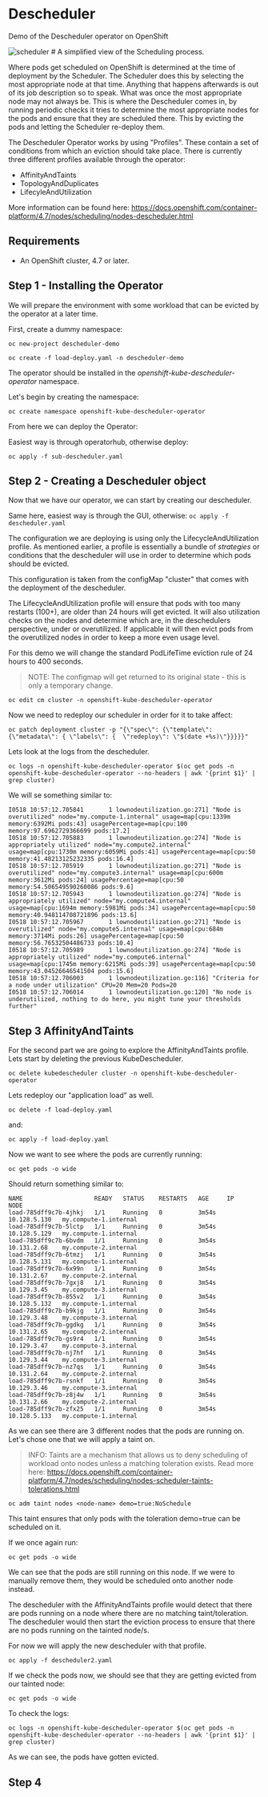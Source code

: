 Descheduler
=========
Demo of the Descheduler operator on OpenShift

<img src="images/scheduler.png" alt="scheduler"/>
# A simplified view of the Scheduling process.


Where pods get scheduled on OpenShift is determined at the time of deployment by the Scheduler. The Scheduler does this by selecting the most appropriate node at that time. Anything that happens afterwards is out of its job description so to speak. What was once the most appropriate node may not always be. This is where the Descheduler comes in, by running periodic checks it tries to determine the most appropriate nodes for the pods and ensure that they are scheduled there. This by evicting the pods and letting the Scheduler re-deploy them.
 
The Descheduler Operator works by using "Profiles". These contain a set of conditions from which an eviction should take place. There is currently three different profiles available through the operator:

* AffinityAndTaints
* TopologyAndDuplicates
* LifecyleAndUtilization

More information can be found here: https://docs.openshift.com/container-platform/4.7/nodes/scheduling/nodes-descheduler.html

Requirements
------------
* An OpenShift cluster, 4.7 or later.

Step 1 - Installing the Operator
------------
We will prepare the environment with some workload that can be evicted by the operator at a later time.

First, create a dummy namespace:

`oc new-project descheduler-demo`

`oc create -f load-deploy.yaml -n descheduler-demo`

The operator should be installed in the *openshift-kube-descheduler-operator* namespace.

Let's begin by creating the namespace:

`oc create namespace openshift-kube-descheduler-operator`

From here we can deploy the Operator:

Easiest way is through operatorhub, otherwise deploy:

`oc apply -f sub-descheduler.yaml`

Step 2 - Creating a Descheduler object
------------
Now that we have our operator, we can start by creating our descheduler.

Same here, easiest way is through the GUI, otherwise:
`oc apply -f descheduler.yaml`

The configuration we are deploying is using only the LifecycleAndUtilization profile. As mentioned earlier, a profile is essentially a bundle of *strategies* or conditions that the descheduler will use in order to determine which pods should be evicted.

This configuration is taken from the configMap "cluster" that comes with the deployment of the descheduler.

The LifecycleAndUtilization profile will ensure that pods with too many restarts (100+), are older than 24 hours will get evicted. It will also utilization checks on the nodes and determine which are, in the deschedulers perspective, under or overutilized. If applicable it will then evict pods from the overutilized nodes in order to keep a more even usage level.
 
For this demo we will change the standard PodLifeTime eviction rule of 24 hours to 400 seconds.
> NOTE: The configmap will get returned to its original state - this is only a temporary change.

`oc edit cm cluster -n openshift-kube-descheduler-operator`

Now we need to redeploy our scheduler in order for it to take affect:

`oc patch deployment cluster -p "{\"spec\": {\"template\": {\"metadata\": { \"labels\": {  \"redeploy\": \"$(date +%s)\"}}}}}"`

Lets look at the logs from the descheduler.

`oc logs -n openshift-kube-descheduler-operator $(oc get pods -n openshift-kube-descheduler-operator --no-headers | awk '{print $1}' | grep cluster)`

We will se something similar to:

```
I0518 10:57:12.705841       1 lownodeutilization.go:271] "Node is overutilized" node="my.compute-1.internal" usage=map[cpu:1339m memory:6392Mi pods:43] usagePercentage=map[cpu:100 memory:97.6962729366699 pods:17.2]
I0518 10:57:12.705883       1 lownodeutilization.go:274] "Node is appropriately utilized" node="my.compute2.internal" usage=map[cpu:1730m memory:6059Mi pods:41] usagePercentage=map[cpu:50 memory:41.48213125232335 pods:16.4]
I0518 10:57:12.705919       1 lownodeutilization.go:271] "Node is overutilized" node="my.compute3.internal" usage=map[cpu:600m memory:3612Mi pods:24] usagePercentage=map[cpu:50 memory:54.506549590260086 pods:9.6]
I0518 10:57:12.705943       1 lownodeutilization.go:274] "Node is appropriately utilized" node="my.compute4.internal" usage=map[cpu:1694m memory:5981Mi pods:34] usagePercentage=map[cpu:50 memory:40.948114708721896 pods:13.6]
I0518 10:57:12.705967       1 lownodeutilization.go:271] "Node is overutilized" node="my.compute5.internal" usage=map[cpu:684m memory:3714Mi pods:26] usagePercentage=map[cpu:50 memory:56.76532504486733 pods:10.4]
I0518 10:57:12.705989       1 lownodeutilization.go:274] "Node is appropriately utilized" node="my.compute6.internal" usage=map[cpu:1745m memory:6215Mi pods:39] usagePercentage=map[cpu:50 memory:43.04526646541504 pods:15.6]
I0518 10:57:12.706003       1 lownodeutilization.go:116] "Criteria for a node under utilization" CPU=20 Mem=20 Pods=20
I0518 10:57:12.706014       1 lownodeutilization.go:120] "No node is underutilized, nothing to do here, you might tune your thresholds further"
```

Step 3 AffinityAndTaints
------------
For the second part we are going to explore the AffinityAndTaints profile.
Lets start by deleting the previous KubeDescheduler.

`oc delete kubedescheduler cluster -n openshift-kube-descheduler-operator`

Lets redeploy our "application load" as well.

`oc delete -f load-deploy.yaml`

and:

`oc apply -f load-deploy.yaml`

Now we want to see where the pods are currently running:

`oc get pods -o wide`

Should return something similar to:

```
NAME                    READY   STATUS    RESTARTS   AGE     IP             NODE                 
load-785dff9c7b-4jhkj   1/1     Running   0          3m54s   10.128.5.130   my.compute-1.internal
load-785dff9c7b-5lctp   1/1     Running   0          3m54s   10.128.5.129   my.compute-1.internal
load-785dff9c7b-6bvdm   1/1     Running   0          3m54s   10.131.2.68    my.compute-2.internal
load-785dff9c7b-6tmzj   1/1     Running   0          3m54s   10.128.5.131   my.compute-1.internal
load-785dff9c7b-6x99n   1/1     Running   0          3m54s   10.131.2.67    my.compute-2.internal
load-785dff9c7b-7gxj8   1/1     Running   0          3m54s   10.129.3.45    my.compute-3.internal
load-785dff9c7b-855v2   1/1     Running   0          3m54s   10.128.5.132   my.compute-1.internal
load-785dff9c7b-b9kjg   1/1     Running   0          3m54s   10.129.3.48    my.compute-3.internal
load-785dff9c7b-ggdkg   1/1     Running   0          3m54s   10.131.2.65    my.compute-2.internal
load-785dff9c7b-gs9r4   1/1     Running   0          3m54s   10.129.3.47    my.compute-3.internal
load-785dff9c7b-nj7hf   1/1     Running   0          3m54s   10.129.3.44    my.compute-3.internal
load-785dff9c7b-nz7qs   1/1     Running   0          3m54s   10.131.2.64    my.compute-2.internal
load-785dff9c7b-rsnkf   1/1     Running   0          3m54s   10.129.3.46    my.compute-3.internal
load-785dff9c7b-z8j4w   1/1     Running   0          3m54s   10.131.2.66    my.compute-2.internal
load-785dff9c7b-zfx25   1/1     Running   0          3m54s   10.128.5.133   my.compute-1.internal
```

As we can see there are 3 different nodes that the pods are running on. Let's chose one that we will apply a taint on.
> INFO: Taints are a mechanism that allows us to deny scheduling of workload onto nodes unless a matching toleration exists.
> Read more here: https://docs.openshift.com/container-platform/4.7/nodes/scheduling/nodes-scheduler-taints-tolerations.html

`oc adm taint nodes <node-name> demo=true:NoSchedule`

This taint ensures that only pods with the toleration demo=true can be scheduled on it.

If we once again run:

`oc get pods -o wide`

We can see that the pods are still running on this node. If we were to manually remove them, they would be scheduled onto another node instead.

The descheduler with the AffinityAndTaints profile would detect that there are pods running on a node where there are no matching taint/toleration. The descheduler would then start the eviction process to ensure that there are no pods running on the tainted node/s.

For now we will apply the new descheduler with that profile.

`oc apply -f descheduler2.yaml`

If we check the pods now, we should see that they are getting evicted from our tainted node:

`oc get pods -o wide`

To check the logs:

`oc logs -n openshift-kube-descheduler-operator $(oc get pods -n openshift-kube-descheduler-operator --no-headers | awk '{print $1}' | grep cluster)`

As we can see, the pods have gotten evicted.

Step 4
------------
